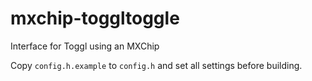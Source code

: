 # mxchip-toggltoggle
Interface for Toggl using an MXChip

Copy `config.h.example` to `config.h` and set all settings before building.